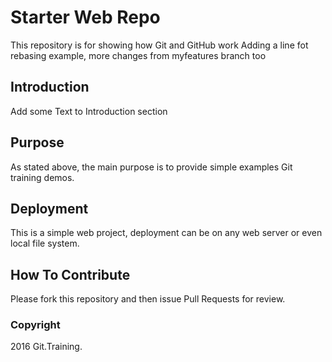 # Starter Web Repo

This repository is for showing how Git and GitHub work
Adding a line fot rebasing example, more changes from myfeatures branch too

## Introduction

Add some Text to Introduction section

## Purpose

As stated above, the main purpose is to provide simple examples Git training demos.

## Deployment

This is a simple web project, deployment can be on any web server or even local file system.

## How To Contribute

Please fork this repository and then issue Pull Requests for review.

### Copyright

2016 Git.Training.